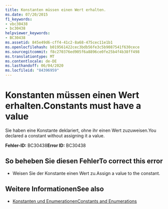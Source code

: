 ```yaml
---
title: Konstanten müssen einen Wert erhalten.
ms.date: 07/20/2015
f1_keywords:
- vbc30438
- bc30438
helpviewer_keywords:
- BC30438
ms.assetid: 845e49d6-cff4-41c2-8a68-475cec11e1b1
ms.openlocfilehash: b019561422cec3bdb56fe3c5b9087541f630cece
ms.sourcegitcommit: f8c270376ed905f6a8896ce0fe25b4f4b38ff498
ms.translationtype: MT
ms.contentlocale: de-DE
ms.lasthandoff: 06/04/2020
ms.locfileid: "84396959"
---
```

# <a name="constants-must-have-a-value"></a><span data-ttu-id="c25e3-102">Konstanten müssen einen Wert erhalten.</span><span class="sxs-lookup"><span data-stu-id="c25e3-102">Constants must have a value</span></span>
<span data-ttu-id="c25e3-103">Sie haben eine Konstante deklariert, ohne ihr einen Wert zuzuweisen.</span><span class="sxs-lookup"><span data-stu-id="c25e3-103">You declared a constant without assigning it a value.</span></span>  
  
 <span data-ttu-id="c25e3-104">**Fehler-ID:** BC30438</span><span class="sxs-lookup"><span data-stu-id="c25e3-104">**Error ID:** BC30438</span></span>  
  
## <a name="to-correct-this-error"></a><span data-ttu-id="c25e3-105">So beheben Sie diesen Fehler</span><span class="sxs-lookup"><span data-stu-id="c25e3-105">To correct this error</span></span>  
  
- <span data-ttu-id="c25e3-106">Weisen Sie der Konstante einen Wert zu.</span><span class="sxs-lookup"><span data-stu-id="c25e3-106">Assign a value to the constant.</span></span>  
  
## <a name="see-also"></a><span data-ttu-id="c25e3-107">Weitere Informationen</span><span class="sxs-lookup"><span data-stu-id="c25e3-107">See also</span></span>

- [<span data-ttu-id="c25e3-108">Konstanten und Enumerationen</span><span class="sxs-lookup"><span data-stu-id="c25e3-108">Constants and Enumerations</span></span>](../language-reference/constants-and-enumerations.md)
